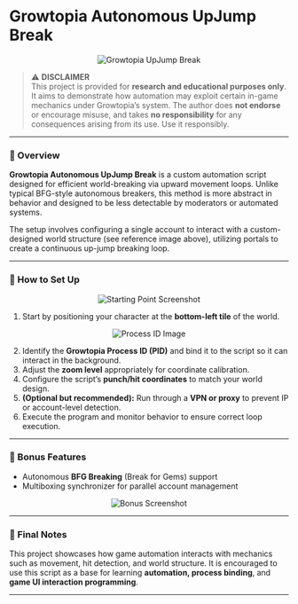 # Growtopia Autonomous UpJump Break

<p align="center">
  <img src="https://github.com/user-attachments/assets/2acbacf1-0f99-4077-ac03-2a939322d2b6" alt="Growtopia UpJump Break" />
</p>

> ⚠️ **DISCLAIMER**  
> This project is provided for **research and educational purposes only**. It aims to demonstrate how automation may exploit certain in-game mechanics under Growtopia’s system. The author does **not endorse** or encourage misuse, and takes **no responsibility** for any consequences arising from its use. Use it responsibly.

---

### 🧠 Overview

**Growtopia Autonomous UpJump Break** is a custom automation script designed for efficient world-breaking via upward movement loops. Unlike typical BFG-style autonomous breakers, this method is more abstract in behavior and designed to be less detectable by moderators or automated systems.

The setup involves configuring a single account to interact with a custom-designed world structure (see reference image above), utilizing portals to create a continuous up-jump breaking loop.

---

### 🔧 How to Set Up

<p align="center">
  <img src="https://github.com/user-attachments/assets/bc082e9b-4d04-415d-9509-ed6e44a2d693" alt="Starting Point Screenshot" />
</p>

1. Start by positioning your character at the **bottom-left tile** of the world.

<p align="center">
  <img src="https://github.com/user-attachments/assets/2c13ae38-e845-4087-adc9-32c55a102ea1" alt="Process ID Image" />
</p>

2. Identify the **Growtopia Process ID (PID)** and bind it to the script so it can interact in the background.  
3. Adjust the **zoom level** appropriately for coordinate calibration.  
4. Configure the script’s **punch/hit coordinates** to match your world design.  
5. **(Optional but recommended):** Run through a **VPN or proxy** to prevent IP or account-level detection.  
6. Execute the program and monitor behavior to ensure correct loop execution.

---

### 🎁 Bonus Features

- Autonomous **BFG Breaking** (Break for Gems) support  
- Multiboxing synchronizer for parallel account management

<p align="center">
  <img src="https://github.com/user-attachments/assets/293330dd-736f-4e38-888d-03bb7185a824" alt="Bonus Screenshot" />
</p>

---

### 🧩 Final Notes

This project showcases how game automation interacts with mechanics such as movement, hit detection, and world structure. It is encouraged to use this script as a base for learning **automation, process binding**, and **game UI interaction programming**.

---

